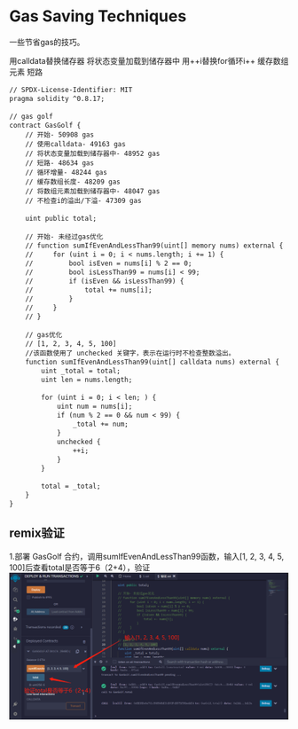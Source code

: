 # Gas Saving Techniques
一些节省gas的技巧。

用calldata替换储存器
将状态变量加载到储存器中
用++i替换for循环i++
缓存数组元素
短路

```solidity
// SPDX-License-Identifier: MIT
pragma solidity ^0.8.17;

// gas golf
contract GasGolf {
    // 开始- 50908 gas
    // 使用calldata- 49163 gas
    // 将状态变量加载到储存器中- 48952 gas
    // 短路- 48634 gas
    // 循环增量- 48244 gas
    // 缓存数组长度- 48209 gas
    // 将数组元素加载到储存器中- 48047 gas
    // 不检查i的溢出/下溢- 47309 gas

    uint public total;

    // 开始- 未经过gas优化
    // function sumIfEvenAndLessThan99(uint[] memory nums) external {
    //     for (uint i = 0; i < nums.length; i += 1) {
    //         bool isEven = nums[i] % 2 == 0;
    //         bool isLessThan99 = nums[i] < 99;
    //         if (isEven && isLessThan99) {
    //             total += nums[i];
    //         }
    //     }
    // }

    // gas优化
    // [1, 2, 3, 4, 5, 100]
    //该函数使用了 unchecked 关键字，表示在运行时不检查整数溢出。
    function sumIfEvenAndLessThan99(uint[] calldata nums) external {
        uint _total = total;
        uint len = nums.length;

        for (uint i = 0; i < len; ) {
            uint num = nums[i];
            if (num % 2 == 0 && num < 99) {
                _total += num;
            }
            unchecked {
                ++i;
            }
        }

        total = _total;
    }
}
```

## remix验证
1.部署 GasGolf 合约，调用sumIfEvenAndLessThan99函数，输入[1, 2, 3, 4, 5, 100]后查看total是否等于6（2+4），验证
![43-1.jpg](img/43-1.jpg)
